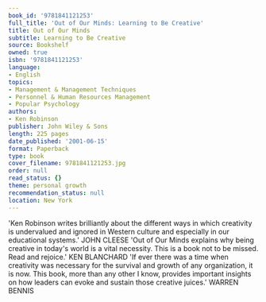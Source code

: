 ```yaml
---
book_id: '9781841121253'
full_title: 'Out of Our Minds: Learning to Be Creative'
title: Out of Our Minds
subtitle: Learning to Be Creative
source: Bookshelf
owned: true
isbn: '9781841121253'
language:
- English
topics:
- Management & Management Techniques
- Personnel & Human Resources Management
- Popular Psychology
authors:
- Ken Robinson
publisher: John Wiley & Sons
length: 225 pages
date_published: '2001-06-15'
format: Paperback
type: book
cover_filename: 9781841121253.jpg
order: null
read_status: {}
theme: personal growth
recommendation_status: null
location: New York
---
```

'Ken Robinson writes brilliantly about the different ways in which creativity is undervalued and ignored in Western culture and especially in our educational systems.' JOHN CLEESE 'Out of Our Minds explains why being creative in today's world is a vital necessity. This is a book not to be missed. Read and rejoice.' KEN BLANCHARD
'If ever there was a time when creativity was necessary for the survival and growth of any organization, it is now. This book, more than any other I know, provides important insights on how leaders can evoke and sustain those creative juices.' WARREN BENNIS
